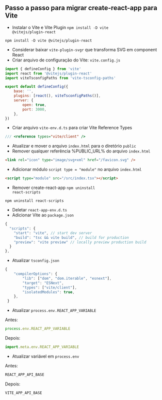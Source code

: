 ## Passo a passo para migrar create-react-app para Vite</h2>

- Instalar o Vite e Vite Plugin <code>npm install -D vite @vitejs/plugin-react</code>
```
npm install -D vite @vitejs/plugin-react
```
- Considerar baixar <code>vite-plugin-svgr</code> que transforma SVG em component React
- Criar arquivo de configuração do Vite: <code>vite.config.js</code>
```js
import { defineConfig } from 'vite'
import react from '@vitejs/plugin-react'
import viteTsconfigPaths from 'vite-tsconfig-paths'

export default defineConfig({
    base: '',
    plugins: [react(), viteTsconfigPaths()],
    server: {    
        open: true, 
        port: 3000, 
    },
})
```
- Criar arquivo <code>vite-env.d.ts</code> para criar Vite Reference Types
```js
/// <reference types="vite/client" />
```
- Atualizar e mover o arquivo <code>index.html</code> para o diretório <code>public</code>
- Remover qualquer referência %PUBLIC_URL% do arquivo <code>index.html</code>
```html
<link rel="icon" type="image/svg+xml" href="/favicon.svg" />
```
- Adicionar módulo <code>script type = "module"</code> no arquivo <code>index.html</code>
```html
<script type="module" src="/src/index.tsx"></script>
```
- Remover create-react-app <code>npm uninstall react-scripts</code>
```
npm uninstall react-scripts
```
- Deletar <code>react-app-env.d.ts</code>
- Adicionar Vite ao <code>package.json</code>
```js
{  
  "scripts": {
    "start": "vite", // start dev server
    "build": "tsc && vite build", // build for production
    "preview": "vite preview" // locally preview production build
  }
},
```
- Atualizar <code>tsconfig.json</code>
```js
{  
    "compilerOptions": {    
        "lib": ["dom", "dom.iterable", "esnext"],    
        "target": "ESNext",    
        "types": ["vite/client"],
        "isolatedModules": true,
    },
 }
```

- Atualizar <code>process.env.REACT_APP_VARIABLE</code>

Antes:
```js
process.env.REACT_APP_VARIABLE
```

Depois:

```js
import.meta.env.REACT_APP_VARIABLE
```

- Atualizar variável em <code>process.env</code>

Antes:
```js
REACT_APP_API_BASE
```

Depois:

```js
VITE_APP_API_BASE
```
